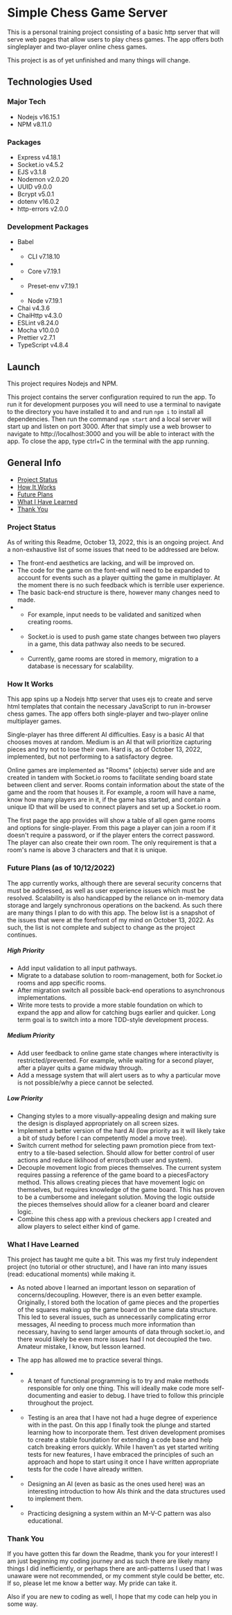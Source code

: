 # Simple Chess Game Server

This is a personal training project consisting of a basic http server that will serve web pages that allow users to play chess games. The app offers both singleplayer and two-player online chess games.

This project is as of yet unfinished and many things will change.

## Technologies Used
### Major Tech
- Nodejs v16.15.1
- NPM v8.11.0

### Packages
- Express v4.18.1
- Socket.io v4.5.2
- EJS v3.1.8
- Nodemon v2.0.20
- UUID v9.0.0
- Bcrypt v5.0.1
- dotenv v16.0.2
- http-errors v2.0.0

### Development Packages
- Babel
- - CLI v7.18.10
- - Core v7.19.1
- - Preset-env v7.19.1
- - Node v7.19.1
- Chai v4.3.6
- ChaiHttp v4.3.0
- ESLint v8.24.0
- Mocha v10.0.0
- Prettier v2.7.1
- TypeScript v4.8.4

## Launch

This project requires Nodejs and NPM.

This project contains the server configuration required to run the app. To run it for development purposes you will need to use a terminal to navigate to the directory you have installed it to and and run <code>npm i</code> to install all dependencies. Then run the command <code>npm start</code> and a local server will start up and listen on port 3000. After that simply use a web browser to navigate to http://localhost:3000 and you will be able to interact with the app. To close the app, type ctrl+C in the terminal with the app running.

## General Info

- [Project Status](#status)
- [How It Works](#How-It-Works)
- [Future Plans](#plans)
- [What I Have Learned](#learnings)
- [Thank You](#thanks)

### Project Status <a name="status" />

As of writing this Readme, October 13, 2022, this is an ongoing project. And a non-exhaustive list of some issues that need to be addressed are below.

- The front-end aesthetics are lacking, and will be improved on.
- The code for the game on the font-end will need to be expanded to account for events such as a player quitting the game in multiplayer. At the moment there is no such feedback which is terrible user experience.
- The basic back-end structure is there, however many changes need to made. 
- - For example, input needs to be validated and sanitized when creating rooms. 
- - Socket.io is used to push game state changes between two players in a game, this data pathway also needs to be secured.
- - Currently, game rooms are stored in memory, migration to a database is necessary for scalability.

### How It Works <a name="How-It-Works"/>

This app spins up a Nodejs http server that uses ejs to create and serve html templates that contain the necessary JavaScript to run in-browser chess games. The app offers both single-player and two-player online multiplayer games. 

Single-player has three different AI difficulties. Easy is a basic AI that chooses moves at random. Medium is an AI that will prioritize capturing pieces and try not to lose their own. Hard is, as of October 13, 2022, implemented, but not performing to a satisfactory degree.

Online games are implemented as "Rooms" (objects) server side and are created in tandem with Socket.io rooms to facilitate sending board state between client and server. Rooms contain information about the state of the game and the room that houses it. For example, a room will have a name, know how many players are in it, if the game has started, and contain a unique ID that will be used to connect players and set up a Socket.io room.

The first page the app provides will show a table of all open game rooms and options for single-player. From this page a player can join a room if it doesn't require a password, or if the player enters the correct password. The player can also create their own room. The only requirement is that a room's name is above 3 characters and that it is unique.

### Future Plans (as of 10/12/2022) <a name="plans" />

The app currently works, although there are several security concerns that must be addressed, as well as user experience issues which must be resolved. Scalability is also handicapped by the reliance on in-memory data storage and largely synchronous operations on the backend. As such there are many things I plan to do with this app. The below list is a snapshot of the issues that were at the forefront of my mind on October 13, 2022. As such, the list is not complete and subject to change as the project continues.

##### High Priority
- Add input validation to all input pathways.
- Migrate to a database solution to room-management, both for Socket.io rooms and app specific rooms.
- After migration switch all possible back-end operations to asynchronous implementations.
- Write more tests to provide a more stable foundation on which to expand the app and allow for catching bugs earlier and quicker. Long term goal is to switch into a more TDD-style development process.

##### Medium Priority
- Add user feedback to online game state changes where interactivity is restricted/prevented. For example, while waiting for a second player, after a player quits a game midway through.
- Add a message system that will alert users as to why a particular move is not possible/why a piece cannot be selected.

##### Low Priority
- Changing styles to a more visually-appealing design and making sure the design is displayed appropriately on all screen sizes.
- Implement a better version of the hard AI (low priority as it will likely take a bit of study before I can competently model a move tree).
- Switch current method for selecting pawn promotion piece from text-entry to a tile-based selection. Should allow for better control of user actions and reduce liklihood of errors(both user and system).
- Decouple movement logic from pieces themselves. The current system requires passing a reference of the game board to a piecesFactory method. This allows creating pieces that have movement logic on themselves, but requires knowledge of the game board. This has proven to be a cumbersome and inelegant solution. Moving the logic outside the pieces themselves should allow for a cleaner board and clearer logic.
- Combine this chess app with a previous checkers app I created and allow players to select either kind of game.

### What I Have Learned <a name="learnings" />

This project has taught me quite a bit. This was my first truly independent project (no tutorial or other structure), and I have ran into many issues (read: educational moments) while making it. 

- As noted above I learned an important lesson on separation of concerns/decoupling. However, there is an even better example. Originally, I stored both the location of game pieces and the properties of the squares making up the game board on the same data structure. This led to several issues, such as unnecessarily complicating error messages, AI needing to process much more information than necessary, having to send larger amounts of data through socket.io, and there would likely be even more issues had I not decoupled the two. Amateur mistake, I know, but lesson learned.

- The app has allowed me to practice several things.
- - A tenant of functional programming is to try and make methods responsible for only one thing. This will ideally make code more self-documenting and easier to debug. I have tried to follow this principle throughout the project.

- - Testing is an area that I have not had a huge degree of experience with in the past. On this app I finally took the plunge and started learning how to incorporate them. Test driven development promises to create a stable foundation for extending a code base and help catch breaking errors quickly. While I haven't as yet started writing tests for new features, I have embraced the principles of such an approach and hope to start using it once I have written appropriate tests for the code I have already written.

- - Designing an AI (even as basic as the ones used here) was an interesting introduction to how AIs think and the data structures used to implement them.

- - Practicing designing a system within an M-V-C pattern was also educational.

### Thank You <a name="thanks" />

If you have gotten this far down the Readme, thank you for your interest! I am just beginning my coding journey and as such there are likely many things I did inefficiently, or perhaps there are anti-patterns I used that I was unaware were not recommended, or my comment style could be better, etc. If so, please let me know a better way. My pride can take it.

Also if you are new to coding as well, I hope that my code can help you in some way.
